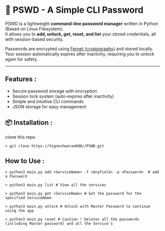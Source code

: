 # 🔐  PSWD - A Simple CLI Password 

PSWD is a lightweight **command-line password manager** written in Python (Based on Linux Filesystem).  
It allows you to **add, unlock, get, reset, and list** your stored credentials, all with session-based security.  

Passwords are encrypted using [Fernet (cryptography)](https://cryptography.io/en/latest/) and stored locally.  
Your session automatically expires after inactivity, requiring you to unlock again for safety.  

---

## Features :
- Secure password storage with encryption  
- Session lock system (auto-expires after inactivity)  
- Simple and intuitive CLI commands  
- JSON storage for easy management  

## 📦 Installation :

clone this repo 

```
> git clone https://VigneshwaranK08//PSWD.git
```

## How to Use :

```
> python3 main.py add <ServiceName> -f <AnyField> -p <Password>  # add a Password

> python3 main.py list # View all the services

> python3 main.py get <ServiceName> # Get the password for the specified ServiceName

> python3 main.py unlock # Unlock with Master Password to continue using the app

> python3 main.py reset # Caution ! Deletes all the passwords (including Master password) and all the Service's

```